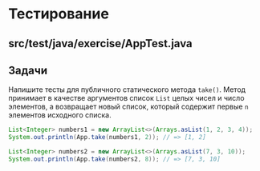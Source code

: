 # Тестирование

## src/test/java/exercise/AppTest.java

## Задачи

Напишите тесты для публичного статического метода `take()`. Метод принимает в качестве аргументов список `List` 
целых чисел и число элементов, а возвращает новый список, который содержит первые `n` элементов исходного списка.

```java
List<Integer> numbers1 = new ArrayList<>(Arrays.asList(1, 2, 3, 4));
System.out.println(App.take(numbers1, 2)); // => [1, 2]

List<Integer> numbers2 = new ArrayList<>(Arrays.asList(7, 3, 10));
System.out.println(App.take(numbers2, 8)); // => [7, 3, 10]
```
